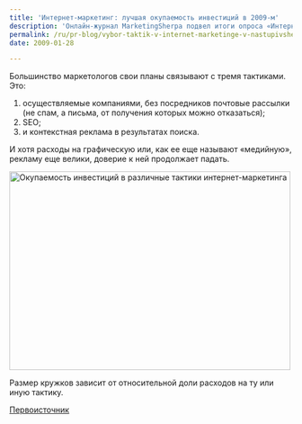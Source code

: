 ```yaml
---
title: 'Интернет-маркетинг: лучшая окупаемость инвестиций в 2009-м'
description: 'Онлайн-журнал MarketingSherpa подвел итоги опроса «Интернет-маркетинг: лучшая окупаемость инвестиций в 2009 году». Результаты анкетирования, в котором участвовали более 1,2 тысячи профессионалов, пожалуй, указывают на кризис жанра. Большинство маркетологов свои планы связывают с тремя тактиками. Это:'
permalink: /ru/pr-blog/vybor-taktik-v-internet-marketinge-v-nastupivshem-godu
date: 2009-01-28

---
```


<p class="list-caption">Большинство маркетологов свои планы связывают с тремя тактиками. Это:</p>
<ol>
<li>осуществляемые компаниями, без посредников почтовые рассылки (не спам, а письма, от получения которых можно отказаться);</li>
<li>SEO;</li>
<li>и контекстная реклама в результатах поиска.</li>
</ol>
<p>И хотя расходы на графическую или, как ее еще называют «медийную», рекламу еще велики, доверие к ней продолжает падать.</p>
<p><img src="{{ site.assets }}/img/blog/09-01/28-01.png" alt="Окупаемость инвестиций в различные тактики интернет-маркетинга" width="500" height="353"></p>
<p class="remark">Размер кружков зависит от относительной доли расходов на ту или иную тактику.</p>
<p><a href="http://www.marketingsherpa.com/article.php?ident=31021" target="_blank" rel="noopener noreferrer">Первоисточник</a></p>

